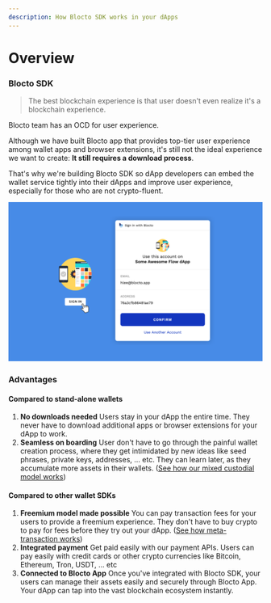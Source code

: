 ```yaml
---
description: How Blocto SDK works in your dApps
---
```


# Overview

### Blocto SDK

> The best blockchain experience is that user doesn't even realize it's a blockchain experience.

Blocto team has an OCD for user experience.

Although we have built Blocto app that provides top-tier user experience among wallet apps and browser extensions, it's still not the ideal experience we want to create: **It still requires a download process**.

That's why we're building Blocto SDK so dApp developers can embed the wallet service tightly into their dApps and improve user experience, especially for those who are not crypto-fluent.

![Integrate Blocto wallet service tightly with your dApp](../.gitbook/assets/blocto-fcl-wallet-demo.png)

### Advantages

#### Compared to stand-alone wallets

1. **No downloads needed** Users stay in your dApp the entire time. They never have to download additional apps or browser extensions for your dApp to work.
2. **Seamless on boarding** User don't have to go through the painful wallet creation process, where they get intimidated by new ideas like seed phrases, private keys, addresses, ... etc. They can learn later, as they accumulate more assets in their wallets. \([See how our mixed custodial model works](../technical-documents/key-management.md)\)

#### Compared to other wallet SDKs

1. **Freemium model made possible** You can pay transaction fees for your users to provide a freemium experience. They don't have to buy crypto to pay for fees before they try out your dApp. \([See how meta-transaction works](../technical-documents/contract-wallet.md#meta-transaction)\)
2. **Integrated payment** Get paid easily with our payment APIs. Users can pay easily with credit cards or other crypto currencies like Bitcoin, Ethereum, Tron, USDT, ... etc
3. **Connected to Blocto App** Once you've integrated with Blocto SDK, your users can manage their assets easily and securely through Blocto App. Your dApp can tap into the vast blockchain ecosystem instantly.

